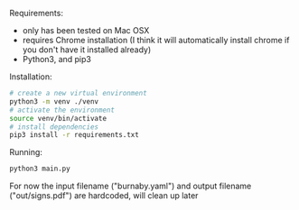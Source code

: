 Requirements:

* only has been tested on Mac OSX
* requires Chrome installation (I think it will automatically install chrome if you don't have it installed already)
* Python3, and pip3

Installation:

```bash
# create a new virtual environment
python3 -m venv ./venv
# activate the environment
source venv/bin/activate
# install dependencies
pip3 install -r requirements.txt
```

Running:

```bash
python3 main.py
```

For now the input filename ("burnaby.yaml") and output filename ("out/signs.pdf") are hardcoded, will clean up later




